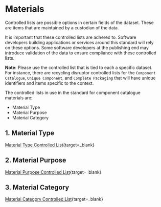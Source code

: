 # Materials

Controlled lists are possible options in certain fields of the dataset. These are items that are maintained by a custodian of the data.

It is important that these controlled lists are adhered to. Software developers building applications or services around this standard will rely on these options. Some software developers at the publishing end may introduce validation of the data to ensure compliance with these controlled lists.

**Note:** Please use the controlled list that is tied to each a specific dataset. For instance, there are recycling disruptor controlled lists for the `Component Catalogue`, `Unique Component`, and `Complete Packaging` that will have unique identifiers and items specific to the context.

The controlled lists in use in the standard for component catalogue materials are:

* Material Type
* Material Purpose
* Material Category

## 1. Material Type

[Material Type Controlled List](https://github.com/OpenDataManchester/PPP/blob/main/docs/5_Controlled_Lists/5_2_1_Material_Type.csv){target=_blank}

## 2. Material Purpose

[Material Purpose Controlled List](https://github.com/OpenDataManchester/PPP/blob/main/docs/5_Controlled_Lists/5_2_2_Material_Purpose.csv){target=_blank}

## 3. Material Category

[Material Category Controlled List](https://github.com/OpenDataManchester/PPP/blob/main/docs/5_Controlled_Lists/5_2_3_Material_Category.csv){target=_blank}

